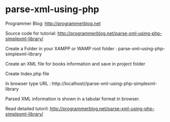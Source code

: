 # parse-xml-using-php
Programmer Blog: http://programmerblog.net


Source code for tutorial: http://programmerblog.net/parse-xml-using-php-simplexml-library/

Create a Folder in your XAMPP or WAMP root folder : parse-xml-using-php-simplexml-library

Create an XML file for books information and save in project folder

Create Index.php file
  
In browser type URL : http://localhost//parse-xml-using-php-simplexml-library

Parsed XML information is shown in a tabular format in browser.

Read detailed tutoril: http://programmerblog.net/parse-xml-using-php-simplexml-library/



  
